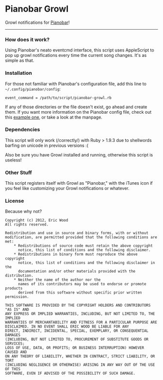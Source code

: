 # Pianobar Growl

Growl notifications for [Pianobar](http://6xq.net/projects/pianobar/)!

- - -

### How does it work?

Using Pianobar's neato eventcmd interface, this script uses AppleScript to pop up growl notifications every time the current song changes. It's as simple as that.

### Installation

For those not familiar with Pianobar's configuration file, add this line to ```~/.config/pianobar/config```:

```event_command = /path/to/script/pianobar-growl.rb```

If any of those directories or the file doesn't exist, go ahead and create them. If you want more information on the Pianobar config file, check out this [example one](https://github.com/PromyLOPh/pianobar/blob/master/contrib/config-example), or take a look at the manpage.

### Dependencies

This script will only work (/correctly/) with Ruby > 1.9.3 due to shellwords barfing on unicode in previous versions :(

Also be sure you have Growl installed and running, otherwise this script is useless!

### Other Stuff

This script registers itself with Growl as "Pianobar," with the iTunes icon if you feel like customizing your Growl notifications or whatever.

### License

Because why not?

```
Copyright (c) 2012, Eric Wood
All rights reserved.

Redistribution and use in source and binary forms, with or without
modification, are permitted provided that the following conditions are met:
    * Redistributions of source code must retain the above copyright
      notice, this list of conditions and the following disclaimer.
    * Redistributions in binary form must reproduce the above copyright
      notice, this list of conditions and the following disclaimer in the
      documentation and/or other materials provided with the distribution.
    * Neither the name of the author nor the
      names of its contributors may be used to endorse or promote products
      derived from this software without specific prior written permission.

THIS SOFTWARE IS PROVIDED BY THE COPYRIGHT HOLDERS AND CONTRIBUTORS "AS IS" AND
ANY EXPRESS OR IMPLIED WARRANTIES, INCLUDING, BUT NOT LIMITED TO, THE IMPLIED
WARRANTIES OF MERCHANTABILITY AND FITNESS FOR A PARTICULAR PURPOSE ARE
DISCLAIMED. IN NO EVENT SHALL ERIC WOOD BE LIABLE FOR ANY
DIRECT, INDIRECT, INCIDENTAL, SPECIAL, EXEMPLARY, OR CONSEQUENTIAL DAMAGES
(INCLUDING, BUT NOT LIMITED TO, PROCUREMENT OF SUBSTITUTE GOODS OR SERVICES;
LOSS OF USE, DATA, OR PROFITS; OR BUSINESS INTERRUPTION) HOWEVER CAUSED AND
ON ANY THEORY OF LIABILITY, WHETHER IN CONTRACT, STRICT LIABILITY, OR TORT
(INCLUDING NEGLIGENCE OR OTHERWISE) ARISING IN ANY WAY OUT OF THE USE OF THIS
SOFTWARE, EVEN IF ADVISED OF THE POSSIBILITY OF SUCH DAMAGE.
```
